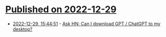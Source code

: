 # [Published on 2022-12-29](index.md)

* [2022-12-29, 15:44:51](https://news.ycombinator.com/item?id=34173757) - [Ask HN: Can I download GPT / ChatGPT to my desktop?](https://news.ycombinator.com/item?id=34173757)
